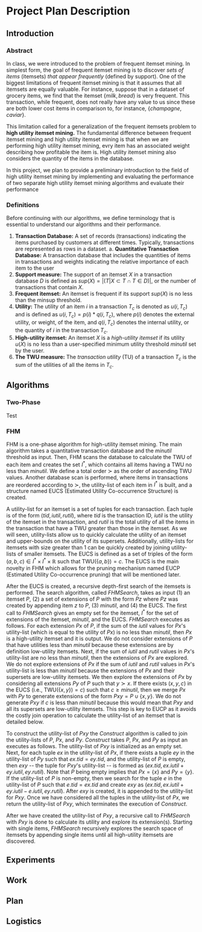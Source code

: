 # Project Plan Description

## Introduction

### Abstract

In class, we were introduced to the problem of frequent itemset mining. In simplest form, the goal of frequent itemset mining is to discover *sets of items* (itemsets) *that appear frequently* (defined by support). One of the biggest limitations of frequent itemset mining is that it assumes that all itemsets are equally valuable. For instance, suppose that in a dataset of grocery items, we find that the itemset $\{milk, bread\}$ is very frequent. This transaction, while frequent, does not really have any value to us since these are both lower cost items in comparison to, for instance, $\{champagne, caviar\}$.

This limitation called for a generalization of the frequent itemsets problem to **high utility itemset mining.** The fundamental difference between frequent itemset mining and high utility itemset mining is that when we are performing high utility itemset mining, evry item has an associated weight describing how profitable the item is. High utility itemset mining also considers the quantity of the items in the database.

In this project, we plan to provide a preliminary introduction to the field of high utility itemset mining by implementing and evaluating the performance of two separate high utility itemset mining algorithms and evaluate their performance

### Definitions

Before continuing with our algorithms, we define terminology that is essential to understand our algorithms and their performance.

1. **Transaction Database:** A set of records (transactions) indicating the items purchased by customers at different times. Typically, transactions are represented as rows in a dataset.
    a. **Quantitative Transaction Database:** A transaction database that includes the quantities of items in transactions and weights indicating the relative importance of each item to the user
2. **Support measure:** The support of an itemset $X$ in a transaction database $D$ is defined as $sup(X) = |(T|X \subset T \cap T \in D)|$, or the number of transactions that contain $X$.
3. **Frequent itemset:** An itemset is frequent if its support $sup(X)$ is no less than the minsup threshold.
4. **Utility:** The utility of an item $i$ in a transaction $T_c$ is denoted as $u(i, T_c)$ and is defined as $u(i, T_c) = p(i) * q(i, T_c)$, where $p(i)$ denotes the external utility, or weight, of the item, and $q(i, T_c)$ denotes the internal utility, or the quantity of $i$ in the transaction $T_c$.
5. **High-utility itemset:** An itemset $X$ is a *high-utility itemset* if its utility $u(X)$ is no less than a user-specified minimum utility threshold *minutil* set by the user.
6. **The TWU measure:** The *transaction utility* (TU) of a transaction $T_c$ is the sum of the utilities of all the items in $T_c$.

## Algorithms

### Two-Phase

Test

### FHM

FHM is a one-phase algorithm for high-utility itemset mining. The main algorithm takes a quantitative transaction database and the *minutil* threshold as input. Then, FHM scans the database to calculate the TWU of each item and creates the set $I^*$, which contains all items having a TWU no less than *minutil*. We define a total order $\succ$ as the order of ascending TWU values. Another database scan is performed, where items in transactions are reordered according to $\succ$, the utility-list of each item in $I^*$ is built, and a structure named EUCS (Estimated Utility Co-occurrence Structure) is created.

A utility-list for an itemset is a set of tuples for each transaction. Each tuple is of the form $(tid, iutil, rutil)$, where *tid* is the transaction ID, *iutil* is the utility of the itemset in the transaction, and *rutil* is the total utility of all the items in the transaction that have a TWU greater than those in the itemset. As we will seen, utility-lists allow us to quickly calculate the utility of an itemset and upper-bounds on the utility of its supersets. Additionally, utility-lists for itemsets with size greater than 1 can be quickly created by joining utility-lists of smaller itemsets. The EUCS is defined as a set of triples of the form $(a, b, c) \in I^* \times I^* \times \mathbb{R}$ such that $\text{TWU}(\{a, b\}) = c$. The EUCS is the main novelty in FHM which allows for the pruning mechanism named EUCP (Estimated Utility Co-occurrence pruning) that will be mentioned later.

After the EUCS is created, a recursive depth-first search of the itemsets is performed. The search algorithm, called *FHMSearch*, takes as input (1) an itemset $P$, (2) a set of extensions of $P$ with the form $Pz$ where $Pz$ was created by appending item $z$ to $P$, (3) *minutil*, and (4) the EUCS. The first call to *FHMSearch* gives an empty set for the itemset, $I^*$ for the set of extensions of the itemset, *minutil*, and the EUCS. *FHMSearch* executes as follows. For each extension $Px$ of $P$, if the sum of the *iutil* values for $Px$'s utility-list (which is equal to the utility of $Px$) is no less than *minutil*, then $Px$ is a high-utility itemset and it is output. We do not consider extensions of $P$ that have utilities less than *minutil* because these extensions are by definition low-utility itemsets. Next, if the sum of $iutil$ and $rutil$ values in $Px$'s utility-list are no less than *minutil*, then the extensions of $Px$ are explored. We do not explore extensions of $Px$ if the sum of $iutil$ and $rutil$ values in $Px$'s utility-list is less than *minutil* because the extensions of $Px$ and their supersets are low-utility itemsets. We then explore the extensions of $Px$ by considering all extensions $Py$ of $P$ such that $y \succ x$. If there exists $(x, y, c)$ in the EUCS (i.e., $\text{TWU}(\{x, y\}) = c$) such that $c \geq minutil$, then we merge $Px$ with $Py$ to generate extensions of the form $Pxy = P \cup \{x, y\}$. We do not generate $Pxy$ if $c$ is less than *minutil* because this would mean that $Pxy$ and all its supersets are low-utility itemsets. This step is key to EUCP as it avoids the costly join operation to calculate the utility-list of an itemset that is detailed below.

To construct the utility-list of $Pxy$ the *Construct* algorithm is called to join the utility-lists of $P$, $Px$, and $Py$. *Construct* takes $P$, $Px$, and $Py$ as input an executes as follows. The utility-list of $Pxy$ is initialized as an empty set. Next, for each tuple $ex$ in the utility-list of $Px$, if there exists a tuple $ey$ in the utility-list of $Py$ such that $ex.tid = ey.tid$, and the utility-list of $P$ is empty, then $exy$ -- the tuple for $Pxy$'s utility-list -- is formed as $(ex.tid, ex.iutil + ey.iutil, ey.rutil)$. Note that $P$ being empty implies that $Px = \{x\}$ and $Py = \{y\}$. If the utility-list of $P$ is non-empty, then we search for the tuple $e$ in the utility-list of $P$ such that $e.tid = ex.tid$ and create $exy$ as $(ex.tid, ex.iutil + ey.iutil - e.iutil, ey.rutil)$. After $exy$ is created, it is appended to the utility-list for $Pxy$. Once we have considered all the tuples in the utility-list of $Px$, we return the utility-list of $Pxy$, which terminates the execution of *Construct*.

After we have created the utility-list of $Pxy$, a recursive call to *FHMSearch* with $Pxy$ is done to calculate its utility and explore its extension(s). Starting with single items, *FHMSearch* recursively explores the search space of itemsets by appending single items until all high-utility itemsets are discovered.

## Experiments

## Work

## Plan

## Logistics

